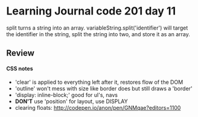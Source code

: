# Learning Journal code 201 day 11

split turns a string into an array. variableString.split('identifier') will target the identifier in the string, split the string into two, and store it as an array.
## Review

#### CSS notes
- 'clear' is applied to everything left after it, restores flow of the DOM
- 'outline' won't mess with size like border does but still draws a 'border'
- 'display: inline-block;' good for ul's, navs
- __DON'T__ use 'position' for layout, use DISPLAY
- clearing floats: http://codepen.io/anon/pen/GNMqae?editors=1100
